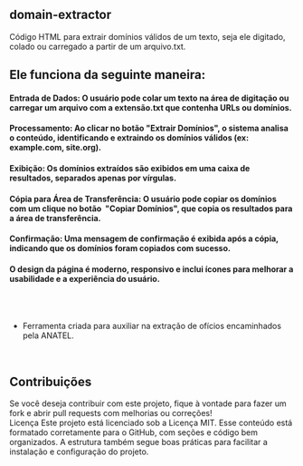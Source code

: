 ## domain-extractor
Código HTML para extrair domínios válidos de um texto, seja ele digitado, colado ou carregado a partir de um arquivo.txt. 

## Ele funciona da seguinte maneira:

#### Entrada de Dados: O usuário pode colar um texto na área de digitação ou carregar um arquivo com a extensão.txt que contenha URLs ou domínios.
#### Processamento: Ao clicar no botão "Extrair Domínios", o sistema analisa o conteúdo, identificando e extraindo os domínios válidos (ex: example.com, site.org).
#### Exibição: Os domínios extraídos são exibidos em uma caixa de resultados, separados apenas por vírgulas.
#### Cópia para Área de Transferência: O usuário pode copiar os domínios com um clique no botão  "Copiar Domínios", que copia os resultados para a área de transferência.
#### Confirmação: Uma mensagem de confirmação é exibida após a cópia, indicando que os domínios foram copiados com sucesso.
#### O design da página é moderno, responsivo e inclui ícones para melhorar a usabilidade e a experiência do usuário.<br>
<br>  
<br>

* Ferramenta criada para auxiliar na extração de ofícios encaminhados pela ANATEL.  

<br>

## Contribuições
Se você deseja contribuir com este projeto, fique à vontade para fazer um fork e abrir pull requests com melhorias ou correções! 
<br>
Licença
Este projeto está licenciado sob a Licença MIT.
Esse conteúdo está formatado corretamente para o GitHub, com seções e código bem organizados. A estrutura também segue boas práticas para facilitar a instalação e configuração do projeto.
